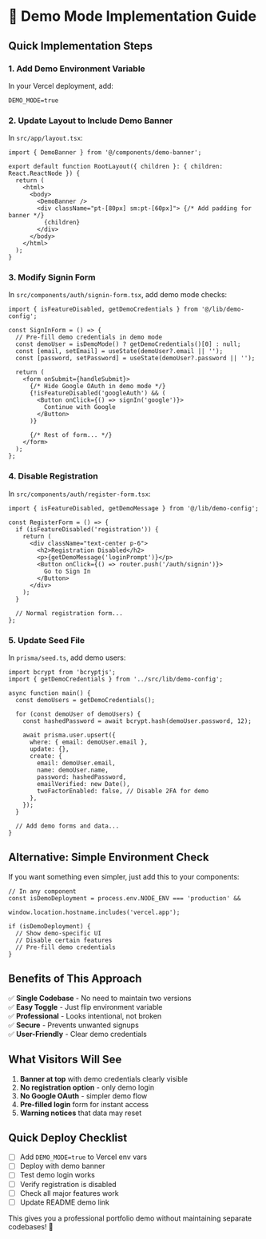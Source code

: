 # 🎯 Demo Mode Implementation Guide

## Quick Implementation Steps

### 1. Add Demo Environment Variable
In your Vercel deployment, add:
```env
DEMO_MODE=true
```

### 2. Update Layout to Include Demo Banner
In `src/app/layout.tsx`:
```tsx
import { DemoBanner } from '@/components/demo-banner';

export default function RootLayout({ children }: { children: React.ReactNode }) {
  return (
    <html>
      <body>
        <DemoBanner />
        <div className="pt-[80px] sm:pt-[60px]"> {/* Add padding for banner */}
          {children}
        </div>
      </body>
    </html>
  );
}
```

### 3. Modify Signin Form
In `src/components/auth/signin-form.tsx`, add demo mode checks:

```tsx
import { isFeatureDisabled, getDemoCredentials } from '@/lib/demo-config';

const SignInForm = () => {
  // Pre-fill demo credentials in demo mode
  const demoUser = isDemoMode() ? getDemoCredentials()[0] : null;
  const [email, setEmail] = useState(demoUser?.email || '');
  const [password, setPassword] = useState(demoUser?.password || '');

  return (
    <form onSubmit={handleSubmit}>
      {/* Hide Google OAuth in demo mode */}
      {!isFeatureDisabled('googleAuth') && (
        <Button onClick={() => signIn('google')}>
          Continue with Google
        </Button>
      )}
      
      {/* Rest of form... */}
    </form>
  );
};
```

### 4. Disable Registration
In `src/components/auth/register-form.tsx`:

```tsx
import { isFeatureDisabled, getDemoMessage } from '@/lib/demo-config';

const RegisterForm = () => {
  if (isFeatureDisabled('registration')) {
    return (
      <div className="text-center p-6">
        <h2>Registration Disabled</h2>
        <p>{getDemoMessage('loginPrompt')}</p>
        <Button onClick={() => router.push('/auth/signin')}>
          Go to Sign In
        </Button>
      </div>
    );
  }

  // Normal registration form...
};
```

### 5. Update Seed File
In `prisma/seed.ts`, add demo users:

```tsx
import bcrypt from 'bcryptjs';
import { getDemoCredentials } from '../src/lib/demo-config';

async function main() {
  const demoUsers = getDemoCredentials();
  
  for (const demoUser of demoUsers) {
    const hashedPassword = await bcrypt.hash(demoUser.password, 12);
    
    await prisma.user.upsert({
      where: { email: demoUser.email },
      update: {},
      create: {
        email: demoUser.email,
        name: demoUser.name,
        password: hashedPassword,
        emailVerified: new Date(),
        twoFactorEnabled: false, // Disable 2FA for demo
      },
    });
  }
  
  // Add demo forms and data...
}
```

## Alternative: Simple Environment Check

If you want something even simpler, just add this to your components:

```tsx
// In any component
const isDemoDeployment = process.env.NODE_ENV === 'production' && 
                         window.location.hostname.includes('vercel.app');

if (isDemoDeployment) {
  // Show demo-specific UI
  // Disable certain features
  // Pre-fill demo credentials
}
```

## Benefits of This Approach

✅ **Single Codebase** - No need to maintain two versions  
✅ **Easy Toggle** - Just flip environment variable  
✅ **Professional** - Looks intentional, not broken  
✅ **Secure** - Prevents unwanted signups  
✅ **User-Friendly** - Clear demo credentials  

## What Visitors Will See

1. **Banner at top** with demo credentials clearly visible
2. **No registration option** - only demo login
3. **No Google OAuth** - simpler demo flow
4. **Pre-filled login** form for instant access
5. **Warning notices** that data may reset

## Quick Deploy Checklist

- [ ] Add `DEMO_MODE=true` to Vercel env vars
- [ ] Deploy with demo banner
- [ ] Test demo login works
- [ ] Verify registration is disabled
- [ ] Check all major features work
- [ ] Update README demo link

This gives you a professional portfolio demo without maintaining separate codebases! 🚀 